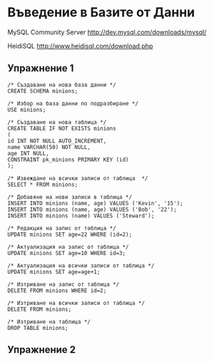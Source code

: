 #  Въведение в Базите от Данни

MySQL Community Server
http://dev.mysql.com/downloads/mysql/

HeidiSQL 
http://www.heidisql.com/download.php

## Упражнение 1
```
/* Създаване на нова база данни */
CREATE SCHEMA minions;

/* Избор на база данни по подразбиране */
USE minions;

/* Създаване на нова таблица */
CREATE TABLE IF NOT EXISTS minions
(
id INT NOT NULL AUTO_INCREMENT,
name VARCHAR(50) NOT NULL,
age INT NULL,
CONSTRAINT pk_minions PRIMARY KEY (id)
);

/* Извеждане на всички записи от таблица  */
SELECT * FROM minions;

/* Добавяне на нови записи в таблица */
INSERT INTO minions (name, age) VALUES ('Kevin', '15');
INSERT INTO minions (name, age) VALUES ('Bob', '22');
INSERT INTO minions (name) VALUES ('Steward');

/* Редакция на запис от таблица */
UPDATE minions SET age=22 WHERE (id=2);

/* Актуализация на запис от таблица */
UPDATE minions SET age=10 WHERE id=3;

/* Актуализация на всички записи от таблица */
UPDATE minions SET age=age+1;

/* Изтриване на запис от таблица */
DELETE FROM minions WHERE id=2;

/* Изтриване на всички записи от таблица */
DELETE FROM minions;

/* Изтриване на таблица */
DROP TABLE minions;
```

## Упражнение 2
```
```
